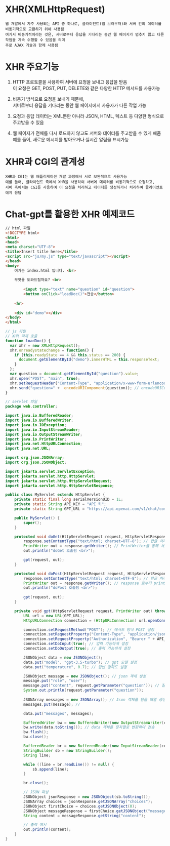 # XHR(XMLHttpRequest)
    웹 개발에서 자주 사용되는 API 중 하나로, 클라이언트(웹 브라우저)와 서버 간의 데이터를 비동기적으로 교환하기 위해 사용됨 
    여기서 비동기적이라는 것은, 서버로부터 응답을 기다리는 동안 웹 페이지가 멈추지 않고 다른 작업을 계속 수행할 수 있음을 의미
    주로 AJAX 기술과 함께 사용됨

# XHR 주요기능
  1. HTTP 프로토콜을 사용하여 서버에 요청을 보내고 응답을 받음 <br>
     이 요청은 GET, POST, PUT, DELETE와 같은 다양한 HTTP 메서드를 사용가능

  2. 비동기 방식으로 요청을 보내기 때문에, <br>
     서버로부터 응답을 기다리는 동안 웹 페이지에서 사용자가 다른 작업 가능

  3. 요청과 응답 데이터는 XML뿐만 아니라 JSON, HTML, 텍스트 등 다양한 형식으로 주고받을 수 있음

  4. 웹 페이지가 전체를 다시 로드하지 않고도 서버와 데이터를 주고받을 수 있게 해줌 <br>
     예를 들어, 새로운 메시지를 받아오거나 실시간 알림을 표시가능

# XHR과 CGI의 관계성
    XHR과 CGI는 웹 애플리케이션 개발 과정에서 서로 보완적으로 사용가능
    예를 들어, 클라이언트 측에서 XHR을 사용하여 서버에 데이터를 비동기적으로 요청하고, 
    서버 측에서는 CGI를 사용하여 이 요청을 처리하고 데이터를 생성하거나 처리하여 클라이언트에게 응답   

# Chat-gpt를 활용한 XHR 예제코드
```html
// html 파일
<!DOCTYPE html>
<html>
<head>
<meta charset="UTF-8">
<title>Insert title here</title>
<script src="js/my.js" type="text/javascript"></script>
</head>
<body>
	여기는 index.html 입니다. <br>
	
	무엇을 도와드릴까요? <br>
	
    	<input type="text" name="question" id="question">
    	<button onClick="loadDoc()">전송</button>
	
	<hr>
	
	<div id="demo"></div>
</body>
</html>
```

```javascript
// js 파일
// XHR 객체 호출
function loadDoc() {
  var xhr = new XMLHttpRequest();
  xhr.onreadystatechange = function() {
    if (this.readyState == 4 && this.status == 200) {
      document.getElementById("demo").innerHTML = this.responseText;
    }
  };
  var question = document.getElementById("question").value;
  xhr.open("POST", "main", true);
  xhr.setRequestHeader("Content-Type", "application/x-www-form-urlencoded"); // 폼 데이터를 인코딩한 형식을 사용
  xhr.send("question=" +  encodeURIComponent(question)); // encodeURIComponent 함수를 사용하여 데이터를 URL-safe하게 인코딩
}
```
    
``` java
// servlet 파일
package web.controller;

import java.io.BufferedReader;
import java.io.BufferedWriter;
import java.io.IOException;
import java.io.InputStreamReader;
import java.io.OutputStreamWriter;
import java.io.PrintWriter;
import java.net.HttpURLConnection;
import java.net.URL;

import org.json.JSONArray;
import org.json.JSONObject;

import jakarta.servlet.ServletException;
import jakarta.servlet.http.HttpServlet;
import jakarta.servlet.http.HttpServletRequest;
import jakarta.servlet.http.HttpServletResponse;

public class MyServlet extends HttpServlet {
    private static final long serialVersionUID = 1L;
    private static String API_KEY = "API 키";
    private static String GPT_URL = "https://api.openai.com/v1/chat/completions";

    public MyServlet() {
        super();
    }

    protected void doGet(HttpServletRequest request, HttpServletResponse response) throws ServletException, IOException {
        response.setContentType("text/html; charset=UTF-8"); // 한글 처리
        PrintWriter out = response.getWriter(); // PrintWriter를 통해 서블릿이 클라이언트(웹브라우저)로 데이터 전송
        out.println("doGet 호출됨 <br>");

        gpt(request, out);
    }

    protected void doPost(HttpServletRequest request, HttpServletResponse response) throws ServletException, IOException {
        response.setContentType("text/html; charset=UTF-8"); // 한글 처리
        PrintWriter out = response.getWriter(); // response 로부터 printerWriter 객체를 가져와 서블릿이 클라이언트(웹브라우저)로 데이터 전송
        out.println("doPost 호출됨 <br>");
        
        gpt(request, out);
    }

    private void gpt(HttpServletRequest request, PrintWriter out) throws IOException {
        URL url = new URL(GPT_URL);
        HttpURLConnection connection = (HttpURLConnection) url.openConnection();

        connection.setRequestMethod("POST"); // 메서드 방식 POST 설정
        connection.setRequestProperty("Content-Type", "application/json"); // json 데이터 타입 설정
        connection.setRequestProperty("Authorization", "Bearer " + API_KEY);
        connection.setDoInput(true); // 입력 가능하게 설정
        connection.setDoOutput(true); // 출력 가능하게 설정

        JSONObject data = new JSONObject();
        data.put("model", "gpt-3.5-turbo"); // gpt 모델 설정
        data.put("temperature", 0.7); // 답변 정확도 설정

        JSONObject message = new JSONObject(); // json 객체 생성
        message.put("role", "user");
        message.put("content", request.getParameter("question")); // 질문 내용 작성
        System.out.println(request.getParameter("question"));
        
        JSONArray messages = new JSONArray(); // Json 객체를 담을 배열 생성
        messages.put(message); // 

        data.put("messages", messages);

        BufferedWriter bw = new BufferedWriter(new OutputStreamWriter(connection.getOutputStream()));
        bw.write(data.toString()); // data 객체를 문자열로 변환하여 전송
        bw.flush();
        bw.close();

        BufferedReader br = new BufferedReader(new InputStreamReader(connection.getInputStream()));
        StringBuilder sb = new StringBuilder();
        String line;

        while ((line = br.readLine()) != null) {
            sb.append(line);
        }

        br.close();

        // JSON 파싱
        JSONObject jsonResponse = new JSONObject(sb.toString());
        JSONArray choices = jsonResponse.getJSONArray("choices");
        JSONObject firstChoice = choices.getJSONObject(0);
        JSONObject messageResponse = firstChoice.getJSONObject("message");
        String content = messageResponse.getString("content");

        // 출력 예시
        out.println(content);
    }
}
```

